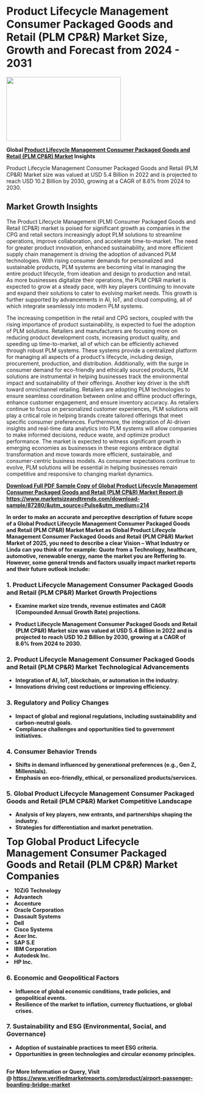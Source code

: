 <H1>Product Lifecycle Management Consumer Packaged Goods and Retail (PLM CP&R) Market Size, Growth and Forecast from 2024 - 2031</H1><img class="aligncenter size-medium wp-image-584254" src="https://thirdeyenews.in/wp-content/uploads/2024/09/Global-Market-Research-300x168.jpeg" alt="" width="300" height="168" /><p><strong>Global&nbsp;<a href="https://www.marketsizeandtrends.com/download-sample/87280/&amp;utm_source=Pulse&amp;utm_medium=214">Product Lifecycle Management Consumer Packaged Goods and Retail (PLM CP&R) Market</a> Insights</strong></p><p>Product Lifecycle Management Consumer Packaged Goods and Retail (PLM CP&R) Market size was valued at USD 5.4 Billion in 2022 and is projected to reach USD 10.2 Billion by 2030, growing at a CAGR of 8.6% from 2024 to 2030.</p><p><h2>Market Growth Insights</h2> <p>The Product Lifecycle Management (PLM) Consumer Packaged Goods and Retail (CP&R) market is poised for significant growth as companies in the CPG and retail sectors increasingly adopt PLM solutions to streamline operations, improve collaboration, and accelerate time-to-market. The need for greater product innovation, enhanced sustainability, and more efficient supply chain management is driving the adoption of advanced PLM technologies. With rising consumer demands for personalized and sustainable products, PLM systems are becoming vital in managing the entire product lifecycle, from ideation and design to production and retail. As more businesses digitalize their operations, the PLM CP&R market is expected to grow at a steady pace, with key players continuing to innovate and expand their solutions to cater to evolving market needs. This growth is further supported by advancements in AI, IoT, and cloud computing, all of which integrate seamlessly into modern PLM systems.</p> <p><strong><a href="#"></a></strong></p> <p>The increasing competition in the retail and CPG sectors, coupled with the rising importance of product sustainability, is expected to fuel the adoption of PLM solutions. Retailers and manufacturers are focusing more on reducing product development costs, increasing product quality, and speeding up time-to-market, all of which can be efficiently achieved through robust PLM systems. These systems provide a centralized platform for managing all aspects of a product's lifecycle, including design, procurement, production, and distribution. Additionally, with the surge in consumer demand for eco-friendly and ethically sourced products, PLM solutions are instrumental in helping businesses track the environmental impact and sustainability of their offerings. Another key driver is the shift toward omnichannel retailing. Retailers are adopting PLM technologies to ensure seamless coordination between online and offline product offerings, enhance customer engagement, and ensure inventory accuracy. As retailers continue to focus on personalized customer experiences, PLM solutions will play a critical role in helping brands create tailored offerings that meet specific consumer preferences. Furthermore, the integration of AI-driven insights and real-time data analytics into PLM systems will allow companies to make informed decisions, reduce waste, and optimize product performance. The market is expected to witness significant growth in emerging economies as businesses in these regions embrace digital transformation and move towards more efficient, sustainable, and consumer-centric business models. As consumer expectations continue to evolve, PLM solutions will be essential in helping businesses remain competitive and responsive to changing market dynamics.</p> <p><strong><a href="#"></p><p><span class=""><strong>Download Full PDF Sample Copy of Global Product Lifecycle Management Consumer Packaged Goods and Retail (PLM CP&R) Market Report</strong> @ <a href="https://www.marketsizeandtrends.com/download-sample/87280/&amp;utm_source=Pulse&amp;utm_medium=214" target="_blank">https://www.marketsizeandtrends.com/download-sample/87280/&amp;utm_source=Pulse&amp;utm_medium=214</a></span></p><p>In order to make an accurate and perceptive description of future scope of a Global&nbsp;Product Lifecycle Management Consumer Packaged Goods and Retail (PLM CP&R) Market Market as Global&nbsp;Product Lifecycle Management Consumer Packaged Goods and Retail (PLM CP&R) Market Market of 2025, you need to describe a clear Vision &ndash; What Industry or Linda can you think of for example: Quote from a Technology, healthcare, automotive, renewable energy, name the market you are Reffering to. However, some general trends and factors usually impact market reports and their future outlook include:</p><h3>1.&nbsp;<strong>Product Lifecycle Management Consumer Packaged Goods and Retail (PLM CP&R) Market Growth Projections</strong></h3><ul><li>Examine market size trends, revenue estimates and CAGR (Compounded Annual Growth Rate) projections.</li><li><p>Product Lifecycle Management Consumer Packaged Goods and Retail (PLM CP&R) Market size was valued at USD 5.4 Billion in 2022 and is projected to reach USD 10.2 Billion by 2030, growing at a CAGR of 8.6% from 2024 to 2030.</p></li></ul><h3>2.&nbsp;<strong>Product Lifecycle Management Consumer Packaged Goods and Retail (PLM CP&R) Market Technological Advancements</strong></h3><ul><li>Integration of AI, IoT, blockchain, or automation in the industry.</li><li>Innovations driving cost reductions or improving efficiency.</li></ul><h3>3.&nbsp;<strong>Regulatory and Policy Changes</strong></h3><ul><li>Impact of global and regional regulations, including sustainability and carbon-neutral goals.</li><li>Compliance challenges and opportunities tied to government initiatives.</li></ul><h3>4.&nbsp;<strong>Consumer Behavior Trends</strong></h3><ul><li>Shifts in demand influenced by generational preferences (e.g., Gen Z, Millennials).</li><li>Emphasis on eco-friendly, ethical, or personalized products/services.</li></ul><h3>5.&nbsp;<strong>Global Product Lifecycle Management Consumer Packaged Goods and Retail (PLM CP&R) Market Competitive Landscape</strong></h3><ul><li>Analysis of key players, new entrants, and partnerships shaping the industry.</li><li>Strategies for differentiation and market penetration.</li></ul><p data-pm-slice="1 1 []"><span style="color: inherit; font-family: inherit; font-size: 25px;">Top Global Product Lifecycle Management Consumer Packaged Goods and Retail (PLM CP&R) Market Companies</span></p><div class="" data-test-id=""><p><li>10ZiG Technology</li><li> Advantech</li><li> Accenture</li><li> Oracle Corporation</li><li> Dassault Systems</li><li> Dell</li><li> Cisco Systems</li><li> Acer Inc.</li><li> SAP S.E</li><li> IBM Corporation</li><li> Autodesk Inc.</li><li> HP Inc.</li></p></div><h3>6.&nbsp;<strong>Economic and Geopolitical Factors</strong></h3><ul><li>Influence of global economic conditions, trade policies, and geopolitical events.</li><li>Resilience of the market to inflation, currency fluctuations, or global crises.</li></ul><h3>7.&nbsp;<strong>Sustainability and ESG (Environmental, Social, and Governance)</strong></h3><ul><li>Adoption of sustainable practices to meet ESG criteria.</li><li>Opportunities in green technologies and circular economy principles.</li></ul><h2><strong style="font-size: 14px;">For More Information or Query, Visit @&nbsp;</strong><a style="background-color: #ffffff; font-size: 14px;" href="https://www.marketsizeandtrends.com/report/product-lifecycle-management-consumer-packaged-goods-and-retail-plm-cpr-market/" target="_blank">https://www.verifiedmarketreports.com/product/airport-passenger-boarding-bridge-market</a></h2>
